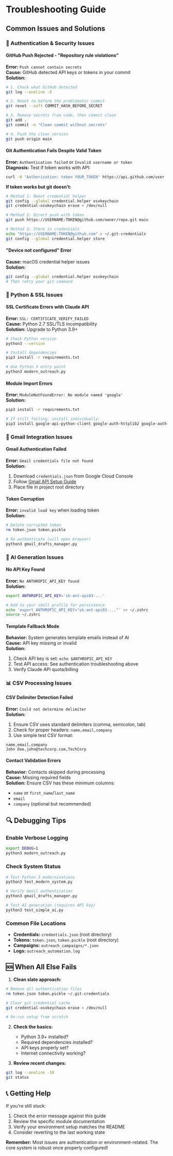 # Troubleshooting Guide

## Common Issues and Solutions

### 🔐 Authentication & Security Issues

#### GitHub Push Rejected - "Repository rule violations"
**Error:** `Push cannot contain secrets`  
**Cause:** GitHub detected API keys or tokens in your commit  
**Solution:**
```bash
# 1. Check what GitHub detected
git log --oneline -5

# 2. Reset to before the problematic commit
git reset --soft COMMIT_HASH_BEFORE_SECRET

# 3. Remove secrets from code, then commit clean
git add .
git commit -m "Clean commit without secrets"

# 4. Push the clean version
git push origin main
```

#### Git Authentication Fails Despite Valid Token
**Error:** `Authentication failed` or `Invalid username or token`  
**Diagnosis:** Test if token works with API:
```bash
curl -H "Authorization: token YOUR_TOKEN" https://api.github.com/user
```

**If token works but git doesn't:**
```bash
# Method 1: Reset credential helper
git config --global credential.helper osxkeychain
git credential-osxkeychain erase < /dev/null

# Method 2: Direct push with token
git push https://USERNAME:TOKEN@github.com/owner/repo.git main

# Method 3: Store in credentials
echo "https://USERNAME:TOKEN@github.com" > ~/.git-credentials
git config --global credential.helper store
```

#### "Device not configured" Error
**Cause:** macOS credential helper issues  
**Solution:**
```bash
git config --global credential.helper osxkeychain
# Then retry your git command
```

### 🐍 Python & SSL Issues

#### SSL Certificate Errors with Claude API
**Error:** `SSL: CERTIFICATE_VERIFY_FAILED`  
**Cause:** Python 2.7 SSL/TLS incompatibility  
**Solution:** Upgrade to Python 3.9+
```bash
# Check Python version
python3 --version

# Install dependencies
pip3 install -r requirements.txt

# Use Python 3 entry point
python3 modern_outreach.py
```

#### Module Import Errors
**Error:** `ModuleNotFoundError: No module named 'google'`  
**Solution:**
```bash
pip3 install -r requirements.txt

# If still failing, install individually:
pip3 install google-api-python-client google-auth-httplib2 google-auth-oauthlib
```

### 📧 Gmail Integration Issues

#### Gmail Authentication Failed
**Error:** `Gmail credentials file not found`  
**Solution:**
1. Download `credentials.json` from Google Cloud Console
2. Follow [Gmail API Setup Guide](GMAIL_API_SETUP.md)
3. Place file in project root directory

#### Token Corruption
**Error:** `invalid load key` when loading token  
**Solution:**
```bash
# Delete corrupted token
rm token.json token.pickle

# Re-authenticate (will open browser)
python3 gmail_drafts_manager.py
```

### 🤖 AI Generation Issues

#### No API Key Found
**Error:** `No ANTHROPIC_API_KEY found`  
**Solution:**
```bash
export ANTHROPIC_API_KEY='sk-ant-api03-...'

# Add to your shell profile for persistence
echo 'export ANTHROPIC_API_KEY="sk-ant-api03-..."' >> ~/.zshrc
source ~/.zshrc
```

#### Template Fallback Mode
**Behavior:** System generates template emails instead of AI  
**Cause:** API key missing or invalid  
**Solution:**
1. Check API key is set: `echo $ANTHROPIC_API_KEY`
2. Test API access: See authentication troubleshooting above
3. Verify Claude API quota/billing

### 📊 CSV Processing Issues

#### CSV Delimiter Detection Failed
**Error:** `Could not determine delimiter`  
**Solution:**
1. Ensure CSV uses standard delimiters (comma, semicolon, tab)
2. Check for proper headers: `name,email,company`
3. Use simple test CSV format:
```csv
name,email,company
John Doe,john@techcorp.com,TechCorp
```

#### Contact Validation Errors
**Behavior:** Contacts skipped during processing  
**Cause:** Missing required fields  
**Solution:** Ensure CSV has these minimum columns:
- `name` or `first_name`/`last_name`  
- `email`
- `company` (optional but recommended)

## 🔍 Debugging Tips

### Enable Verbose Logging
```bash
export DEBUG=1
python3 modern_outreach.py
```

### Check System Status
```bash
# Test Python 3 modernizations
python3 test_modern_system.py

# Verify Gmail authentication
python3 gmail_drafts_manager.py

# Test AI generation (requires API key)
python3 test_simple_ai.py
```

### Common File Locations
- **Credentials:** `credentials.json` (root directory)
- **Tokens:** `token.json`, `token.pickle` (root directory)  
- **Campaigns:** `outreach_campaigns/*.json`
- **Logs:** `outreach_automation.log`

## 🆘 When All Else Fails

1. **Clean slate approach:**
```bash
# Remove all authentication files
rm token.json token.pickle ~/.git-credentials

# Clear git credential cache
git credential-osxkeychain erase < /dev/null

# Re-run setup from scratch
```

2. **Check the basics:**
   - Python 3.9+ installed?
   - Required dependencies installed?
   - API keys properly set?
   - Internet connectivity working?

3. **Review recent changes:**
```bash
git log --oneline -10
git status
```

## 📞 Getting Help

If you're still stuck:
1. Check the error message against this guide
2. Review the specific module documentation
3. Verify your environment setup matches the README
4. Consider reverting to the last working state

**Remember:** Most issues are authentication or environment-related. The core system is robust once properly configured!